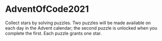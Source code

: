 # AdventOfCode2021
Collect stars by solving puzzles. Two puzzles will be made available on each day in the Advent calendar; the second puzzle is unlocked when you complete the first. Each puzzle grants one star.
